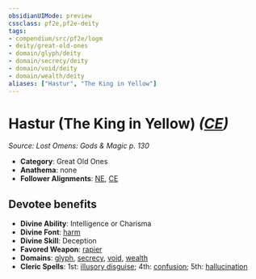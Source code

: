 ```yaml
---
obsidianUIMode: preview
cssclass: pf2e,pf2e-deity
tags:
- compendium/src/pf2e/logm
- deity/great-old-ones
- domain/glyph/deity
- domain/secrecy/deity
- domain/void/deity
- domain/wealth/deity
aliases: ["Hastur", "The King in Yellow"]
---
```

# Hastur (The King in Yellow) *([CE](rules/traits/ce-b1.md "Chaotic Evil Alignment Trait"))*  
*Source: Lost Omens: Gods & Magic p. 130*  

- **Category**: Great Old Ones
- **Anathema**: none
- **Follower Alignments**: [NE](rules/traits/ne-b1.md "Neutral Evil Alignment Trait"), [CE](rules/traits/ce-b1.md "Chaotic Evil Alignment Trait")

## Devotee benefits

- **Divine Ability**: Intelligence or Charisma
- **Divine Font**: [harm](harm.md)
- **Divine Skill**: Deception
- **Favored Weapon**: [rapier](rapier.md)
- **Domains**: [glyph](Reference/Compendium/Setting/domains.md#Glyph), [secrecy](Reference/Compendium/Setting/domains.md#Secrecy), [void](Reference/Compendium/Setting/domains.md#Void), [wealth](Reference/Compendium/Setting/domains.md#Wealth)
- **Cleric Spells**: 1st: [illusory disguise](illusory-disguise.md); 4th: [confusion](confusion.md); 5th: [hallucination](hallucination.md)